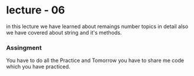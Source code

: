 # lecture - 06

in this lecture we have learned about remaings number topics in detail also we have covered about string and it's methods.


### Assingment 

You have to do all the Practice and Tomorrow you have to share me code which you have practiced. 

